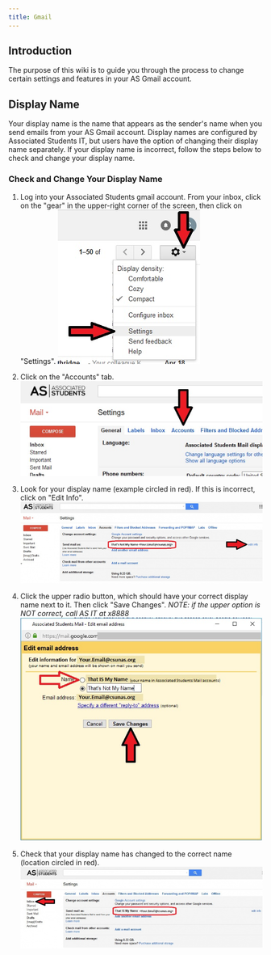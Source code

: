 ```yaml
---
title: Gmail
---
```

## Introduction
The purpose of this wiki is to guide you through the process to change certain settings and features in your AS Gmail account.

## Display Name
Your display name is the name that appears as the sender's name when you send emails from your AS Gmail account. Display names are configured by Associated Students IT, but users have the option of changing their display name separately. If your display name is incorrect, follow the steps below to check and change your display name.

### Check and Change Your Display Name

1. Log into your Associated Students gmail account. From your inbox, click on the "gear" in the upper-right corner of the screen, then click on "Settings".
![gmail settings](./01_Settings.jpg)

2. Click on the "Accounts" tab.
![gmail accounts tab](./02_Accounts_Tab.jpg)
 
3. Look for your display name (example circled in red). If this is incorrect, click on "Edit Info".
![gmail edit info](./03_Edit_Info.jpg)

4. Click the upper radio button, which should have your correct display name next to it. Then click "Save Changes".
_NOTE: if the upper option is NOT correct, call AS IT at x8888_
![gmail change name](./04_Change_Name.jpg)

5. Check that your display name has changed to the correct name (location circled in red).
![gmail verify](./05_Verify.jpg)